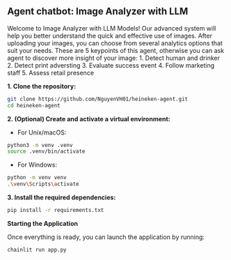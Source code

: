 ## Agent chatbot: Image Analyzer with LLM
Welcome to Image Analyzer with LLM Models!
Our advanced system will help you better understand the quick and effective use of images. After uploading your images, you can choose from several analytics options that suit your needs. These are 5 keypoints of this agent, otherwise you can ask agent to discover more insight of your image:
    1. Detect human and drinker
    2. Detect print adversting 
    3. Evaluate success event
    4. Follow marketing staff
    5. Assess retail presence


**1. Clone the repository:**
```bash
git clone https://github.com/NguyenVH01/heineken-agent.git
cd heineken-agent
```

**2. (Optional) Create and activate a virtual environment:**
- For Unix/macOS:
```bash
python3 -m venv .venv
source .venv/bin/activate
```

- For Windows:
```bash
python -m venv venv
.\venv\Scripts\activate
```

**3. Install the required dependencies:**
```bash
pip install -r requirements.txt
```



**Starting the Application**

Once everything is ready, you can launch the application by running:

```bash
chainlit run app.py
```